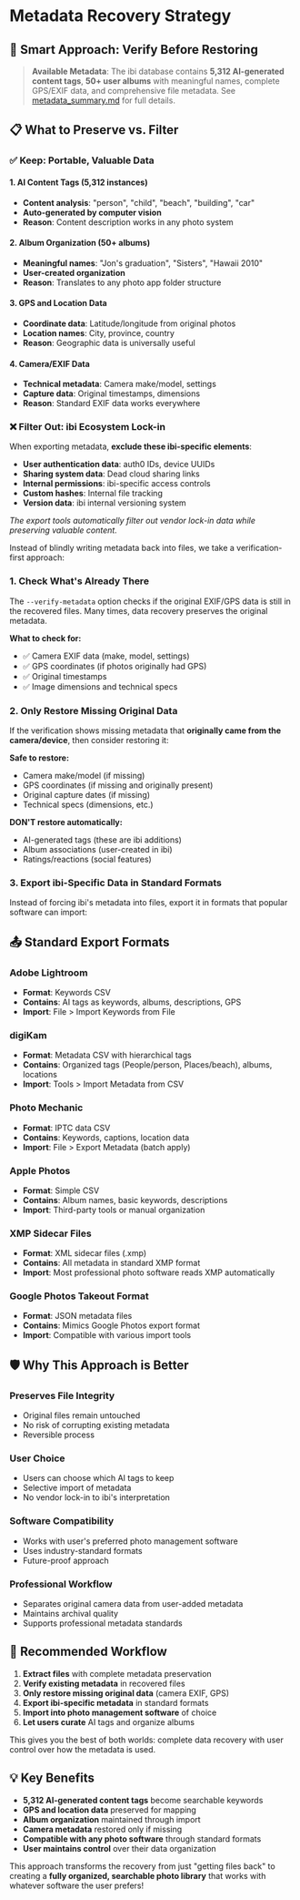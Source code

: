 # Metadata Recovery Strategy

## 🎯 Smart Approach: Verify Before Restoring

> **Available Metadata**: The ibi database contains **5,312 AI-generated content tags**, **50+ user albums** with meaningful names, complete GPS/EXIF data, and comprehensive file metadata. See [metadata_summary.md](metadata_summary.md) for full details.

## 📋 What to Preserve vs. Filter

### ✅ **Keep: Portable, Valuable Data**

#### 1. AI Content Tags (5,312 instances)
- **Content analysis**: "person", "child", "beach", "building", "car"
- **Auto-generated by computer vision**
- **Reason**: Content description works in any photo system

#### 2. Album Organization (50+ albums)
- **Meaningful names**: "Jon's graduation", "Sisters", "Hawaii 2010"
- **User-created organization**
- **Reason**: Translates to any photo app folder structure

#### 3. GPS and Location Data
- **Coordinate data**: Latitude/longitude from original photos
- **Location names**: City, province, country
- **Reason**: Geographic data is universally useful

#### 4. Camera/EXIF Data
- **Technical metadata**: Camera make/model, settings
- **Capture data**: Original timestamps, dimensions
- **Reason**: Standard EXIF data works everywhere

### ❌ **Filter Out: ibi Ecosystem Lock-in**

When exporting metadata, **exclude these ibi-specific elements**:

- **User authentication data**: auth0 IDs, device UUIDs
- **Sharing system data**: Dead cloud sharing links
- **Internal permissions**: ibi-specific access controls
- **Custom hashes**: Internal file tracking
- **Version data**: ibi internal versioning system

*The export tools automatically filter out vendor lock-in data while preserving valuable content.*

Instead of blindly writing metadata back into files, we take a verification-first approach:

### 1. Check What's Already There
The `--verify-metadata` option checks if the original EXIF/GPS data is still in the recovered files. Many times, data recovery preserves the original metadata.

**What to check for:**
- ✅ Camera EXIF data (make, model, settings)
- ✅ GPS coordinates (if photos originally had GPS)
- ✅ Original timestamps
- ✅ Image dimensions and technical specs

### 2. Only Restore Missing Original Data
If the verification shows missing metadata that **originally came from the camera/device**, then consider restoring it:

**Safe to restore:**
- Camera make/model (if missing)
- GPS coordinates (if missing and originally present)
- Original capture dates (if missing)
- Technical specs (dimensions, etc.)

**DON'T restore automatically:**
- AI-generated tags (these are ibi additions)
- Album associations (user-created in ibi)
- Ratings/reactions (social features)

### 3. Export ibi-Specific Data in Standard Formats

Instead of forcing ibi's metadata into files, export it in formats that popular software can import:

## 📤 Standard Export Formats

### Adobe Lightroom
- **Format**: Keywords CSV
- **Contains**: AI tags as keywords, albums, descriptions, GPS
- **Import**: File > Import Keywords from File

### digiKam  
- **Format**: Metadata CSV with hierarchical tags
- **Contains**: Organized tags (People/person, Places/beach), albums, locations
- **Import**: Tools > Import Metadata from CSV

### Photo Mechanic
- **Format**: IPTC data CSV  
- **Contains**: Keywords, captions, location data
- **Import**: File > Export Metadata (batch apply)

### Apple Photos
- **Format**: Simple CSV
- **Contains**: Album names, basic keywords, descriptions
- **Import**: Third-party tools or manual organization

### XMP Sidecar Files
- **Format**: XML sidecar files (.xmp)
- **Contains**: All metadata in standard XMP format
- **Import**: Most professional photo software reads XMP automatically

### Google Photos Takeout Format
- **Format**: JSON metadata files
- **Contains**: Mimics Google Photos export format
- **Import**: Compatible with various import tools

## 🛡️ Why This Approach is Better

### Preserves File Integrity
- Original files remain untouched
- No risk of corrupting existing metadata
- Reversible process

### User Choice
- Users can choose which AI tags to keep
- Selective import of metadata
- No vendor lock-in to ibi's interpretation

### Software Compatibility
- Works with user's preferred photo management software
- Uses industry-standard formats
- Future-proof approach

### Professional Workflow
- Separates original camera data from user-added metadata
- Maintains archival quality
- Supports professional metadata standards

## 🚀 Recommended Workflow

1. **Extract files** with complete metadata preservation
2. **Verify existing metadata** in recovered files  
3. **Only restore missing original data** (camera EXIF, GPS)
4. **Export ibi-specific metadata** in standard formats
5. **Import into photo management software** of choice
6. **Let users curate** AI tags and organize albums

This gives you the best of both worlds: complete data recovery with user control over how the metadata is used.

## 💡 Key Benefits

- **5,312 AI-generated content tags** become searchable keywords
- **GPS and location data** preserved for mapping
- **Album organization** maintained through import
- **Camera metadata** restored only if missing
- **Compatible with any photo software** through standard formats
- **User maintains control** over their data organization

This approach transforms the recovery from just "getting files back" to creating a **fully organized, searchable photo library** that works with whatever software the user prefers!